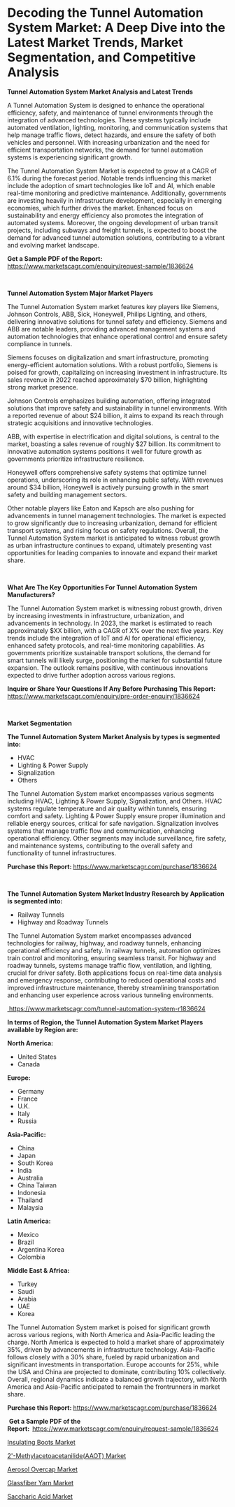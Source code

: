 <p><h1>Decoding the Tunnel Automation System Market: A Deep Dive into the Latest Market Trends, Market Segmentation, and Competitive Analysis</h1></p><p><strong>Tunnel Automation System Market Analysis and Latest Trends</strong></p>
<p><p>A Tunnel Automation System is designed to enhance the operational efficiency, safety, and maintenance of tunnel environments through the integration of advanced technologies. These systems typically include automated ventilation, lighting, monitoring, and communication systems that help manage traffic flows, detect hazards, and ensure the safety of both vehicles and personnel. With increasing urbanization and the need for efficient transportation networks, the demand for tunnel automation systems is experiencing significant growth.</p><p>The Tunnel Automation System Market is expected to grow at a CAGR of 6.1% during the forecast period. Notable trends influencing this market include the adoption of smart technologies like IoT and AI, which enable real-time monitoring and predictive maintenance. Additionally, governments are investing heavily in infrastructure development, especially in emerging economies, which further drives the market. Enhanced focus on sustainability and energy efficiency also promotes the integration of automated systems. Moreover, the ongoing development of urban transit projects, including subways and freight tunnels, is expected to boost the demand for advanced tunnel automation solutions, contributing to a vibrant and evolving market landscape.</p></p>
<p><strong>Get a Sample PDF of the Report:&nbsp;</strong> <a href="https://www.marketscagr.com/enquiry/request-sample/1836624?utm_campaign=1510&utm_medium=2&utm_source=Github&utm_content=ia&utm_term=16102024&utm_id=tunnel-automation-system">https://www.marketscagr.com/enquiry/request-sample/1836624</a></p>
<p>&nbsp;</p>
<p><strong>Tunnel Automation System Major Market Players</strong></p>
<p><p>The Tunnel Automation System market features key players like Siemens, Johnson Controls, ABB, Sick, Honeywell, Philips Lighting, and others, delivering innovative solutions for tunnel safety and efficiency. Siemens and ABB are notable leaders, providing advanced management systems and automation technologies that enhance operational control and ensure safety compliance in tunnels.</p><p>Siemens focuses on digitalization and smart infrastructure, promoting energy-efficient automation solutions. With a robust portfolio, Siemens is poised for growth, capitalizing on increasing investment in infrastructure. Its sales revenue in 2022 reached approximately $70 billion, highlighting strong market presence.</p><p>Johnson Controls emphasizes building automation, offering integrated solutions that improve safety and sustainability in tunnel environments. With a reported revenue of about $24 billion, it aims to expand its reach through strategic acquisitions and innovative technologies.</p><p>ABB, with expertise in electrification and digital solutions, is central to the market, boasting a sales revenue of roughly $27 billion. Its commitment to innovative automation systems positions it well for future growth as governments prioritize infrastructure resilience.</p><p>Honeywell offers comprehensive safety systems that optimize tunnel operations, underscoring its role in enhancing public safety. With revenues around $34 billion, Honeywell is actively pursuing growth in the smart safety and building management sectors.</p><p>Other notable players like Eaton and Kapsch are also pushing for advancements in tunnel management technologies. The market is expected to grow significantly due to increasing urbanization, demand for efficient transport systems, and rising focus on safety regulations. Overall, the Tunnel Automation System market is anticipated to witness robust growth as urban infrastructure continues to expand, ultimately presenting vast opportunities for leading companies to innovate and expand their market share.</p></p>
<p>&nbsp;</p>
<p><strong>What Are The Key Opportunities For Tunnel Automation System Manufacturers?</strong></p>
<p><p>The Tunnel Automation System market is witnessing robust growth, driven by increasing investments in infrastructure, urbanization, and advancements in technology. In 2023, the market is estimated to reach approximately $XX billion, with a CAGR of X% over the next five years. Key trends include the integration of IoT and AI for operational efficiency, enhanced safety protocols, and real-time monitoring capabilities. As governments prioritize sustainable transport solutions, the demand for smart tunnels will likely surge, positioning the market for substantial future expansion. The outlook remains positive, with continuous innovations expected to drive further adoption across various regions.</p></p>
<p><strong>Inquire or Share Your Questions If Any Before Purchasing This Report:</strong> <a href="https://www.marketscagr.com/enquiry/pre-order-enquiry/1836624?utm_campaign=1510&utm_medium=2&utm_source=Github&utm_content=ia&utm_term=16102024&utm_id=tunnel-automation-system">https://www.marketscagr.com/enquiry/pre-order-enquiry/1836624</a></p>
<p>&nbsp;</p>
<p><strong>Market Segmentation</strong></p>
<p><strong>The Tunnel Automation System Market Analysis by types is segmented into:</strong></p>
<p><ul><li>HVAC</li><li>Lighting & Power Supply</li><li>Signalization</li><li>Others</li></ul></p>
<p><p>The Tunnel Automation System market encompasses various segments including HVAC, Lighting & Power Supply, Signalization, and Others. HVAC systems regulate temperature and air quality within tunnels, ensuring comfort and safety. Lighting & Power Supply ensure proper illumination and reliable energy sources, critical for safe navigation. Signalization involves systems that manage traffic flow and communication, enhancing operational efficiency. Other segments may include surveillance, fire safety, and maintenance systems, contributing to the overall safety and functionality of tunnel infrastructures.</p></p>
<p><strong>Purchase this Report:&nbsp;</strong><a href="https://www.marketscagr.com/purchase/1836624?utm_campaign=1510&utm_medium=2&utm_source=Github&utm_content=ia&utm_term=16102024&utm_id=tunnel-automation-system">https://www.marketscagr.com/purchase/1836624</a></p>
<p>&nbsp;</p>
<p><strong>The Tunnel Automation System Market Industry Research by Application is segmented into:</strong></p>
<p><ul><li>Railway Tunnels</li><li>Highway and Roadway Tunnels</li></ul></p>
<p><p>The Tunnel Automation System market encompasses advanced technologies for railway, highway, and roadway tunnels, enhancing operational efficiency and safety. In railway tunnels, automation optimizes train control and monitoring, ensuring seamless transit. For highway and roadway tunnels, systems manage traffic flow, ventilation, and lighting, crucial for driver safety. Both applications focus on real-time data analysis and emergency response, contributing to reduced operational costs and improved infrastructure maintenance, thereby streamlining transportation and enhancing user experience across various tunneling environments.</p></p>
<p><a href="https://www.marketscagr.com/tunnel-automation-system-r1836624?utm_campaign=1510&utm_medium=2&utm_source=Github&utm_content=ia&utm_term=16102024&utm_id=tunnel-automation-system">&nbsp;https://www.marketscagr.com/tunnel-automation-system-r1836624</a></p>
<p><strong>In terms of Region, the Tunnel Automation System Market Players available by Region are:</strong></p>
<p>
    <p> <strong> North America: </strong>
        <ul>
            <li>United States</li>
            <li>Canada</li>
        </ul>
        </p> 
    <p> <strong> Europe: </strong>
        <ul>
            <li>Germany</li>
            <li>France</li>
            <li>U.K.</li>
            <li>Italy</li>
            <li>Russia</li>
        </ul>
        </p> 
    <p> <strong> Asia-Pacific: </strong>
        <ul>
            <li>China</li>
            <li>Japan</li>
            <li>South Korea</li>
            <li>India</li>
            <li>Australia</li>
            <li>China Taiwan</li>
            <li>Indonesia</li>
            <li>Thailand</li>
            <li>Malaysia</li>
        </ul>
        </p> 
    <p> <strong> Latin America: </strong>
        <ul>
            <li>Mexico</li>
            <li>Brazil</li>
            <li>Argentina Korea</li>
            <li>Colombia</li>
        </ul>
        </p> 
    <p> <strong> Middle East & Africa: </strong>
        <ul>
            <li>Turkey</li>
            <li>Saudi</li>
            <li>Arabia</li>
            <li>UAE</li>
            <li>Korea</li>
        </ul>
    </p>
    </p>
<p><p>The Tunnel Automation System market is poised for significant growth across various regions, with North America and Asia-Pacific leading the charge. North America is expected to hold a market share of approximately 35%, driven by advancements in infrastructure technology. Asia-Pacific follows closely with a 30% share, fueled by rapid urbanization and significant investments in transportation. Europe accounts for 25%, while the USA and China are projected to dominate, contributing 10% collectively. Overall, regional dynamics indicate a balanced growth trajectory, with North America and Asia-Pacific anticipated to remain the frontrunners in market share.</p></p>
<p><strong>Purchase this Report: </strong><a href="https://www.marketscagr.com/purchase/1836624?utm_campaign=1510&utm_medium=2&utm_source=Github&utm_content=ia&utm_term=16102024&utm_id=tunnel-automation-system">https://www.marketscagr.com/purchase/1836624</a></p>
<p>&nbsp;<strong>Get a Sample PDF of the Report:&nbsp;&nbsp;</strong><a href="https://www.marketscagr.com/enquiry/request-sample/1836624?utm_campaign=1510&utm_medium=2&utm_source=Github&utm_content=ia&utm_term=16102024&utm_id=tunnel-automation-system">https://www.marketscagr.com/enquiry/request-sample/1836624</a></p>
<p><strong></strong></p>
<p><p><a href="https://www.linkedin.com/pulse/insulating-boots-market-refracting-trends-consumer-behaviors-utrpe?utm_campaign=1510&utm_medium=2&utm_source=Github&utm_content=ia&utm_term=16102024&utm_id=tunnel-automation-system">Insulating Boots Market</a></p><p><a href="https://github.com/b9uxfeyen/Market-Research-Report-List-1/blob/main/2-methylacetoacetanilideaaot-market.md?utm_campaign=1510&utm_medium=2&utm_source=Github&utm_content=ia&utm_term=16102024&utm_id=tunnel-automation-system">2'-Methylacetoacetanilide(AAOT) Market</a></p><p><a href="https://github.com/callie4vf/Market-Research-Report-List-1/blob/main/aerosol-overcap-market.md?utm_campaign=1510&utm_medium=2&utm_source=Github&utm_content=ia&utm_term=16102024&utm_id=tunnel-automation-system">Aerosol Overcap Market</a></p><p><a href="https://www.linkedin.com/pulse/glassfiber-yarn-market-size-growth-industry-analysis-segmentation-u3zxc?utm_campaign=1510&utm_medium=2&utm_source=Github&utm_content=ia&utm_term=16102024&utm_id=tunnel-automation-system">Glassfiber Yarn Market</a></p><p><a href="https://www.linkedin.com/pulse/saccharic-acid-market-segmentation-geographical-regions-forcast-u84yc?utm_campaign=1510&utm_medium=2&utm_source=Github&utm_content=ia&utm_term=16102024&utm_id=tunnel-automation-system">Saccharic Acid Market</a></p></p>